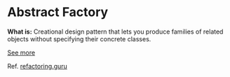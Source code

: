 # Abstract Factory

**What is:** Creational design pattern that lets you produce families of related objects without specifying their concrete classes.


[See more](https://refactoring.guru/design-patterns/abstract-factory)

Ref. [refactoring.guru](https://refactoring.guru/)